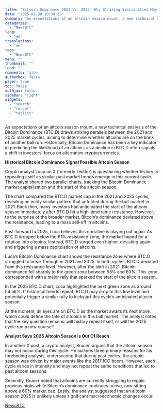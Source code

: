 ```yaml
---
title: "Bitcoin Dominance 2021 Vs. 2025: Why Striking Similarities May Show If An Altcoin Season Is Possible"
date: "2025-02-08 10:00:35"
summary: "As expectations of an altcoin season mount, a new technical analysis of the Bitcoin Dominance (BTC.D) draws striking parallels between the 2021 and 2025 market cycles, aiming to determine whether altcoins are on the brink of another bull run. Historically, Bitcoin Dominance has been a key indicator in predicting the..."
categories:
  - "NewsBTC"
lang:
  - "en"
translations:
  - "en"
tags:
  - "NewsBTC"
menu: ""
thumbnail: ""
lead: ""
comments: false
authorbox: false
pager: true
toc: false
mathjax: false
sidebar: "right"
widgets:
  - "search"
  - "recent"
  - "taglist"
---
```


As expectations of an altcoin season mount, a new technical analysis of the Bitcoin Dominance (BTC.D) draws striking parallels between the 2021 and 2025 market cycles, aiming to determine whether altcoins are on the brink of another bull run. Historically, Bitcoin Dominance has been a key indicator in predicting the likelihood of an altcoin, as a decline in BTC.D often signals a shift in investors’ focus on alternative cryptocurrencies.

**Historical Bitcoin Dominance Signal Possible Altcoin Season**

Crypto analyst Luca on X (formerly Twitter) is questioning whether history is repeating itself as similar past market trends emerge in this current cycle. The analyst shared two parallel charts, tracking the Bitcoin Dominance market capitalization and the start of the altcoin season.

The chart compared the BTC.D market cap in the 2021 and 2025 cycles, revealing an eerily similar pattern that unfolded during the bull market in 2021. Back then, many investors had anticipated the start of the altcoin season immediately after BTC.D hit a high-timeframe resistance. However, to the surprise of the broader market, Bitcoin’s dominance deviated above the resistance, leading to a mass sell-off in altcoins.

Fast-forward to 2025, Luca believes this narrative is playing out again. As BTC.D dropped below the 61% resistance zone, the market hoped for a rotation into altcoins. Instead, BTC.D surged even higher, deviating again and triggering a mass capitulation of altcoins.

Luca’s Bitcoin Dominance chart shows the resistance zone where BTC.D struggled to break through in 2021 and 2025. In both cycles, BTC.D deviated from this resistance level. However, after the shift in 2021, Bitcoin dominance fell sharply to the green zone between 58% and 60%. This zone corresponded with a major rally that sparked the start of the altcoin season.

In the 2025 BTC.D chart, Luca highlighted the next green zone as around 54.56%. If historical trends repeat, BTC.D may drop to this low level and potentially trigger a similar rally to kickstart this cycle’s anticipated altcoin season.

At the moment, all eyes are on BTC.D as the market awaits its next move, which could define the fate of altcoins in this bull market. The analyst notes that the key question remains: will history repeat itself, or will the 2025 cycle run a new course?

**Analyst Says 2025 Altcoin Season Is Out Of Reach**

In another X post, a crypto analyst, Brucer, argues that the altcoin season may not occur during this cycle. He outlines three primary reasons for his foreboding analysis, underscoring that during past cycles, the altcoin season was driven by major events like the 2017 ICO boom. However, each cycle varies in intensity and may not repeat the same conditions that led to past altcoin seasons.

Secondly, Brucer noted that altcoins are currently struggling to regain previous highs while Bitcoin’s dominance continues to rise, now sitting above a 60% market cap. Lastly, the analyst suggested that an altcoin season 2025 is unlikely unless significant macroeconomic changes occur.

[NewsBTC](https://www.tradingview.com/news/newsbtc:1fd942521094b:0-bitcoin-dominance-2021-vs-2025-why-striking-similarities-may-show-if-an-altcoin-season-is-possible/)
